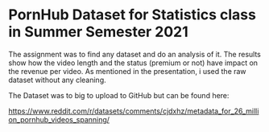 # PornHub Dataset for Statistics class in Summer Semester 2021

The assignment was to find any dataset and do an analysis of it.
The results show how the video length and the status (premium or not) have impact on the revenue per video.
As mentioned in the presentation, i used the raw dataset without any cleaning.

The Dataset was to big to upload to GitHub but can be found here:

https://www.reddit.com/r/datasets/comments/cjdxhz/metadata_for_26_million_pornhub_videos_spanning/
